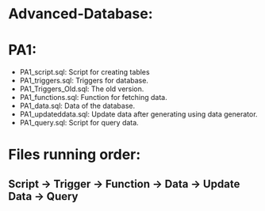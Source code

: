 # Advanced-Database:
# PA1:
- PA1_script.sql: Script for creating tables
- PA1_triggers.sql: Triggers for database.
- PA1_Triggers_Old.sql: The old version.
- PA1_functions.sql: Function for fetching data.
- PA1_data.sql: Data of the database.
- PA1_updateddata.sql: Update data after generating using data generator.
- PA1_query.sql: Script for query data.

# Files running order:
## Script -> Trigger -> Function -> Data -> Update Data -> Query
